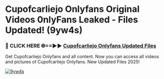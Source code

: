 # Cupofcarliejo Onlyfans Original Videos 0nlyFans Leaked - Files Updated! (9yw4s)

<h3>🔴 CLICK HERE 🌐==►► <a href="https://tinyurl.com/ehrbuxhb" rel="nofollow">Cupofcarliejo Onlyfans Updated Files</a></h3>

Get Cupofcarliejo Onlyfans and all content. Now you can access all videos and pictures of Cupofcarliejo Onlyfans. New Updated Files 2025!

[![9yw4s](https://i.imgur.com/lVYEuWS.gif)](https://tinyurl.com/ehrbuxhb)
